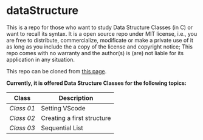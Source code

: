 # dataStructure

This is a repo for those who want to study Data Structure Classes (in C) or want to recall its syntax. It is a open source repo under MIT license, i.e., you are free to distribute, commercialize, modificate or make a private use of it as long as you include the a copy of the license and copyright notice; This repo comes with no warranty and the author(s) is (are) not liable for its application in any situation.

This repo can be cloned from [this page](https://github.com/ThainanST/learning-dataStructures).

__Currently, it is offered Data Structure Classes for the following topics:__

| __Class__ | __Description__ |
| ------ | ----------- |
| *Class 01*  | Setting VScode  |
| *Class 02*  | Creating a first structure |
| *Class 03*  | Sequential List |


